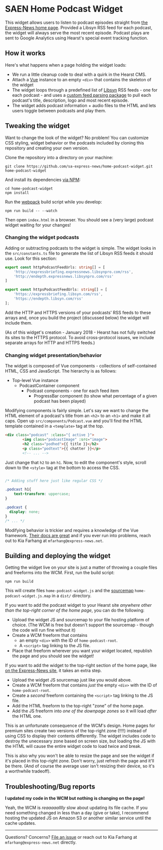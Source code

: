 # SAEN Home Podcast Widget #

This widget allows users to listen to podcast episodes straight from [the Express-News home page](http://expressnews.com). Provided a Libsyn RSS feed for each podcast, the widget will always serve the most recent episode. Podcast plays are sent to Google Analytics using Hearst's special event tracking function.

## How it works ##

Here's what happens when a page holding the widget loads:

- We run a little cleanup code to deal with a quirk in the Hearst CMS.
- Attach a [Vue](https://vuejs.org/) instance to an empty `<div>` that contains the skeleton of the widget
- The widget loops through a predefined list of [Libsyn](https://www.libsyn.com/) RSS feeds - one for each podcast - and uses a [custom feed parsing package](https://github.com/sa-express-news/libsyn-parser) to pull each podcast's title, description, logo and most recent episode.
- The widget adds podcast information + audio files to the HTML and lets users toggle between podcasts and play them.

## Tweaking the widget ##

Want to change the look of the widget? No problem! You can customize CSS styling, widget behavior or the podcasts included by cloning this repository and creating your own version.

Clone the repository into a directory on your machine:

`git clone https://github.com/sa-express-news/home-podcast-widget.git home-podcast-widget`

And install its dependencies [via NPM](https://www.npmjs.com/):

```
cd home-podcast-widget
npm install
```

Run the [webpack](https://webpack.js.org/) build script while you develop:

`npm run build -- --watch`

Then open `index.html` in a browser. You should see a (very large) podcast widget waiting for your changes!

### Changing the widget podcasts ###

Adding or subtracting podcasts to the widget is simple. The widget looks in the `src/constants.ts` file to generate the list of Libsyn RSS feeds it should use. Look for this section:

```typescript
export const httpPodcastFeedUrls: string[] = [
    'http://expressbriefing.expressnews.libsynpro.com/rss',
    'http://endepth.expressnews.libsynpro.com/rss'
]

export const httpsPodcastFeedUrls: string[] = [
    'https://expressbriefing.libsyn.com/rss',
    'https://endepth.libsyn.com/rss'
];
```

Add the HTTP and HTTPS versions of your podcasts' RSS feeds to these arrays and, once you build the project (discussed below) the widget will include them.

(As of this widget's creation - January 2018 - Hearst has not fully switched its sites to the HTTPS protocol. To avoid cross-protocol issues, we include separate arrays for HTTP and HTTPS feeds.)

### Changing widget presentation/behavior ###

The widget is composed of Vue components - collections of self-contained HTML, CSS and JavaScript. The hierarchy is as follows:

- Top-level Vue instance
    - PodcastContainer component
        - Podcast components - one for each feed item
            - ProgressBar component (to show what percentage of a given podcast has been played)

Modifying components is fairly simple. Let's say we want to change the HTML element of a podcast's title from an `<h2>` to an `<h1>` and make it all caps. Open up `src/components/Podcast.vue` and you'll find the HTML template contained in a `<template>` tag at the top.

```html
<div class="podcast" :class="{ active }">
        <img class="podcastImage" :src="image">
        <h2 class="podhed">{{ title }}</h2>
        <p class="podtext">{{ chatter }}</p>
        <!-- ... -->
```

Just change that `h2` to an `h1`. Now, to edit the component's style, scroll down to the `<style>` tag at the bottom to access the CSS.

```css

/* Adding stuff here just like regular CSS */

.podcast h1{
    text-transform: uppercase;
}

.podcast {
  display: none;
}
/* ... */
```

Modifying behavior is trickier and requires a knowledge of the Vue framework. [Their docs are great](https://vuejs.org/v2/guide/) and if you ever run into problems, reach out to Kia Farhang at `mfarhang@express-news.net`.

## Building and deploying the widget ##

Getting the widget live on your site is just a matter of throwing a couple files and freeforms into the WCM. First, run the build script:

`npm run build`

This will create files `home-podcast-widget.js` and the [sourcemap](https://developer.mozilla.org/en-US/docs/Tools/Debugger/How_to/Use_a_source_map) `home-podcast-widget.js.map` in a `dist/` directory.

If you want to add the podcast widget to your Hearst site *anywhere other than the top-right corner of the home page*, you can do the following:

 - Upload the widget JS and sourcemap to your file hosting platform of choice. (The WCM is free but doesn't support the sourcemap - though the code will run fine without it)
 - Create a WCM freeform that contains
    - an empty `<div>` with the ID of `home-podcast-root`.
    - A `<script>` tag linking to the JS file.
 - Place that freeform wherever you want your widget located, republish the page and you should see the widget!

 If you want to add the widget to the top-right section of the home page, like [on the Express-News site](http://expressnews.com), it takes an extra step.

 - Upload the widget JS sourcemap just like you would above.
 - Create a WCM freeform that contains *just* the empty `<div>` with the ID of `home-podcast-root`.
 - Create a *second* freeform containing the `<script>` tag linking to the JS file.
 - Add the HTML freeform to the top-right "zone" of the home page.
 - Add the JS freeform into *one of the downpage zones* so it will load *after* the HTML one.

 This is an unfortunate consequence of the WCM's design. Home pages for premium sites create two versions of the top-right zone (!!!!) instead of using CSS to display their contents differently. The widget includes code to destroy the unecessary zone based on screen size, but loading the JS with the HTML will cause the entire widget code to load twice and break.

 This is also why you won't be able to resize the page and see the widget if it's placed in this top-right zone. Don't worry, just refresh the page and it'll be there. (And of course the average user isn't resizing their device, so it's a worthwhile tradeoff).

 ## Troubleshooting/Bug reports ##

__I updated my code in the WCM but nothing is changing on the page!__

 Yeah, the WCM is *reaaaaalllly* slow about updating its file cache. If you need something changed in less than a day (give or take), I recommend hosting the updated JS on Amazon S3 or another similar service until the cache updates.

 <hr/>

 Questions? Concerns? [File an issue](https://github.com/sa-express-news/home-podcast-widget/issues) or reach out to Kia Farhang at `mfarhang@express-news.net` directly.